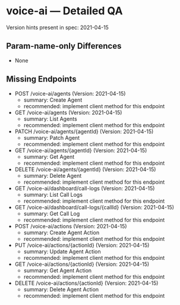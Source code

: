 # voice-ai — Detailed QA

Version hints present in spec: 2021-04-15

## Param-name-only Differences
- None

## Missing Endpoints
- POST /voice-ai/agents (Version: 2021-04-15)
  - summary: Create Agent
  - recommended: implement client method for this endpoint
- GET /voice-ai/agents (Version: 2021-04-15)
  - summary: List Agents
  - recommended: implement client method for this endpoint
- PATCH /voice-ai/agents/{agentId} (Version: 2021-04-15)
  - summary: Patch Agent
  - recommended: implement client method for this endpoint
- GET /voice-ai/agents/{agentId} (Version: 2021-04-15)
  - summary: Get Agent
  - recommended: implement client method for this endpoint
- DELETE /voice-ai/agents/{agentId} (Version: 2021-04-15)
  - summary: Delete Agent
  - recommended: implement client method for this endpoint
- GET /voice-ai/dashboard/call-logs (Version: 2021-04-15)
  - summary: List Call Logs
  - recommended: implement client method for this endpoint
- GET /voice-ai/dashboard/call-logs/{callId} (Version: 2021-04-15)
  - summary: Get Call Log
  - recommended: implement client method for this endpoint
- POST /voice-ai/actions (Version: 2021-04-15)
  - summary: Create Agent Action
  - recommended: implement client method for this endpoint
- PUT /voice-ai/actions/{actionId} (Version: 2021-04-15)
  - summary: Update Agent Action
  - recommended: implement client method for this endpoint
- GET /voice-ai/actions/{actionId} (Version: 2021-04-15)
  - summary: Get Agent Action
  - recommended: implement client method for this endpoint
- DELETE /voice-ai/actions/{actionId} (Version: 2021-04-15)
  - summary: Delete Agent Action
  - recommended: implement client method for this endpoint

